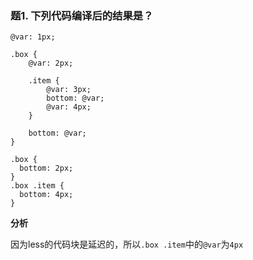 ### 题1. 下列代码编译后的结果是？

```less
@var: 1px;

.box {
    @var: 2px;

    .item {
        @var: 3px;
        bottom: @var;
        @var: 4px;
    }

    bottom: @var;
}
```

```
.box {
  bottom: 2px;
}
.box .item {
  bottom: 4px;
}
```

**分析**

因为less的代码块是延迟的，所以`.box .item`中的`@var`为`4px`
